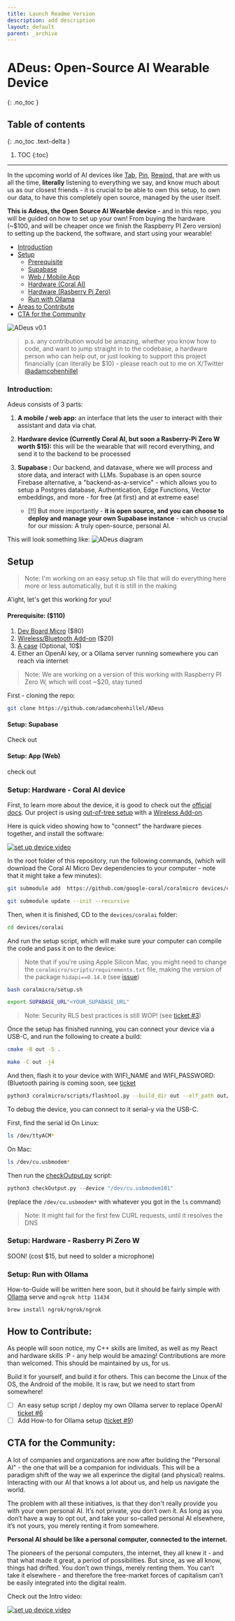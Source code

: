 ```yaml
---
title: Launch Readme Version
description: add description
layout: default
parent: _archive
---
```


# ADeus: Open-Source AI Wearable Device
{: .no_toc }

## Table of contents
{: .no_toc .text-delta }

1. TOC
{:toc}

---

In the upcoming world of AI devices like [Tab](https://mytab.ai/), [Pin](https://hu.ma.ne/aipin), [Rewind](https://www.rewind.ai/pendant), that are with us all the time, **literally** listening to everything we say, and know much about us as our closest friends - it is crucial to be able to own this setup, to own our data, to have this completely open source, managed by the user itself.

**This is Adeus, the Open Source AI Wearble device -** and in this repo, you will be guided on how to set up your own! From buying the hardware (~$100, and will be cheaper once we finish the Raspberry PI Zero version) to setting up the backend, the software, and start using your wearable!

- [Introduction](#introduction)
- [Setup](#setup)
  - [Prerequisite](#prerequisite-110)
  - [Supabase](#setup-supabase)
  - [Web / Mobile App](#setup-app-web)
  - [Hardware (Coral AI)](#setup-hardware---coral-ai-device)
  - [Hardware (Rasberry Pi Zero)](#setup-hardware---rasberry-pi-zero-w)
  - [Run with Ollama](#setup-run-with-ollama)
- [Areas to Contribute](#areas-to-contribute)
- [CTA for the Community](#cta-for-the-community)

![ADeus v0.1](https://github.com/adamcohenhillel/ADeus/tree/main/docs/images/adeus_01.jpeg)

> p.s. any contribution would be amazing, whether you know how to code, and want to jump straight in to the codebase, a hardware person who can help out, or just looking to support this project financially (can literally be $10) - please reach out to me on X/Twitter [@adamcohenhillel](https://twitter.com/adamcohenhillel)

### Introduction:

Adeus consists of 3 parts:

1. **A mobile / web app:**
   an interface that lets the user to interact with their assistant and data via chat.

2. **Hardware device (Currently Coral AI, but soon a Rasberry-Pi Zero W worth $15):** this will be the wearable that will record everything, and send it to the backend to be processed
3. **Supabase :** Our backend, and datavase, where we will process and store data, and interact with LLMs.
   Supabase is an open source Firebase alternative, a "backend-as-a-service" - which allows you to setup a Postgres database, Authentication, Edge Functions, Vector embeddings, and more - for free (at first) and at extreme ease!
   - [!!] But more importantly - **it is open source, and you can choose to deploy and manage your own Supabase instance** - which us crucial for our mission: A truly open-source, personal AI.

This will look something like:
![ADeus diagram](https://github.com/adamcohenhillel/ADeus/tree/main/docs/images/adeus_diagram.png)

## Setup

> Note: I'm working on an easy setup.sh file that will do everything here more or less automatically, but it is still in the making

A'ight, let's get this working for you!

#### Prerequisite: ($110)

1. [Dev Board Micro](https://coral.ai/products/dev-board-micro/) ($80)
2. [Wireless/Bluetooth Add-on](https://coral.ai/products/wireless-add-on/) ($20)
3. [A case](https://coral.ai/products/dev-board-micro-case/) (Optional, 10$)
4. Either an OpenAI key, or a Ollama server running somewhere you can reach via internet

> Note: We are working on a version of this working with Raspberry PI Zero W, which will cost ~$20, stay tuned

First - cloning the repo:

```bash
git clone https://github.com/adamcohenhillel/ADeus
```

#### Setup: Supabase

Check out

#### Setup: App (Web)

check out

### Setup: Hardware - Coral AI device

First, to learn more about the device, it is good to check out the [official docs](https://coral.ai/docs/dev-board-micro/get-started/). Our project is using [out-of-tree setup](official) with a [Wireless Add-on](https://coral.ai/docs/dev-board-micro/wireless-addon/).

Here is quick video showing how to "connect" the hardware pieces together, and install the software:

[![set up device video](https://github.com/adamcohenhillel/ADeus/tree/main/docs/images/thumbnail_2.png)](https://youtu.be/_2KRSlpnXrA)

In the root folder of this repository, run the following commands, (which will download the Coral AI Micro Dev dependencies to your computer - note that it might take a few minutes):

```bash
git submodule add  https://github.com/google-coral/coralmicro devices/coralai/coralmicro
```

```bash
git submodule update --init --recursive
```

Then, when it is finished, CD to the `devices/coralai` folder:

```bash
cd devices/coralai
```

And run the setup script, which will make sure your computer can compile the code and pass it on to the device:

> Note that if you're using Apple Silicon Mac, you might need to change the `coralmicro/scripts/requirements.txt` file, making the version of the package `hidapi==0.14.0` (see [issue](https://github.com/google-coral/coralmicro/pull/98))

```bash
bash coralmicro/setup.sh
```

```bash
export SUPABASE_URL"<YOUR_SUPABASE_URL"
```

> Note: Security RLS best practices is still WOP! (see [ticket #3](https://github.com/adamcohenhillel/AdDeus/issues/3))

Once the setup has finished running, you can connect your device via a USB-C, and run the following to create a build:

```bash
cmake -B out -S .
```

```bash
make -C out -j4
```

And then, flash it to your device with WIFI_NAME and WIFI_PASSWORD: (Bluetooth pairing is coming soon, see [ticket](https://github.com/adamcohenhillel/AdDeus/issues/8)

```bash
python3 coralmicro/scripts/flashtool.py --build_dir out --elf_path out/coralmicro-app --wifi_ssid "<WIFI_NAME>" --wifi_psk "<WIFI_PASSWORD>"
```

To debug the device, you can connect to it serial-y via the USB-C.

First, find the serial id
On Linux:

```bash
ls /dev/ttyACM*
```

On Mac:

```bash
ls /dev/cu.usbmodem*
```

Then run the [checkOutput.py](/devices/coralai/checkOutput.py) script:

```python
python3 checkOutput.py --device "/dev/cu.usbmodem101"
```

(replace the `/dev/cu.usbmodem*` with whatever you got in the `ls` command)

> Note: It might fail for the first few CURL requests, until it resolves the DNS

### Setup: Hardware - Rasberry Pi Zero W

SOON! (cost $15, but need to solder a microphone)

### Setup: Run with Ollama

How-to-Guide will be written here soon, but it should be fairly simple with [Ollama](https://ollama.ai/) serve and `ngrok http 11434`

```
brew install ngrok/ngrok/ngrok
```

## How to Contribute:

As people will soon notice, my C++ skills are limited, as well as my React and hardware skills :P - any help would be amazing! Contributions are more than welcomed. This should be maintained by us, for us.

Build it for yourself, and build it for others. This can become the Linux of the OS, the Android of the mobile. It is raw, but we need to start from somewhere!

- [ ] An easy setup script / deploy my own Ollama server to replace OpenAI [ticket #6](https://github.com/adamcohenhillel/AdDeus/issues/6)
- [ ] Add How-to for Ollama setup ([ticket #9](https://github.com/adamcohenhillel/AdDeus/issues/9))

## CTA for the Community:

A lot of companies and organizations are now after building the "Personal AI" - the one that will be a companion for individuals. This will be a paradigm shift of the way we all experince the digital (and physical) realms. Interacting with our AI that knows a lot about us, and help us navigate the world.

The problem with all these initiatives, is that they don't really provide you with your own personal AI. It’s not private, you don’t own it. As long as you don’t have a way to opt out, and take your so-called personal AI elsewhere, it’s not yours, you merely renting it from somewhere.

**Personal AI should be like a personal computer, connected to the internet.**

The pioneers of the personal computers, the internet, they all knew it - and that what made it great, a period of possibilities. But since, as we all know, things had drifted. You don’t own things, merely renting them. You can’t take it elsewhere - and therefore the free-market forces of capitalism can’t be easily integrated into the digital realm.

Check out the Intro video:

[![set up device video](https://github.com/adamcohenhillel/ADeus/tree/main/docs/images/thumbnail_1.png)](https://youtu.be/4CqEC2yLGQU)
